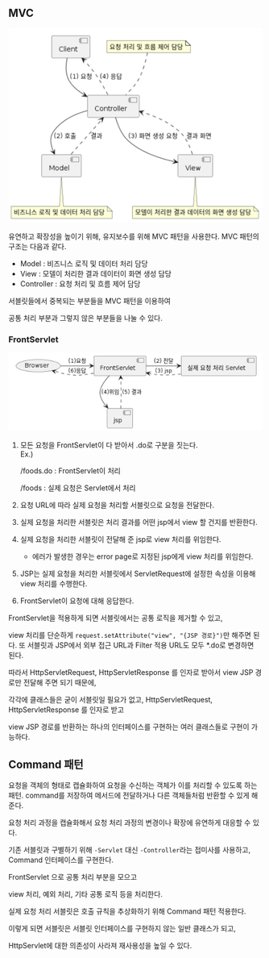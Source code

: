 ## MVC

![img.png](img/mvc/img1.png)

유연하고 확장성을 높이기 위해, 유지보수를 위해 MVC 패턴을 사용한다.
MVC 패턴의 구조는 다음과 같다.

- Model : 비즈니스 로직 및 데이터 처리 담당
- View : 모델이 처리한 결과 데이터이 화면 생성 담당
- Controller : 요청 처리 및 흐름 제어 담당

서블릿들에서 중복되는 부분들을 MVC 패턴을 이용하여

공통 처리 부분과 그렇지 않은 부분들을 나눌 수 있다.

### FrontServlet

![img.png](img.png)

1. 모든 요청을 FrontServlet이 다 받아서 .do로 구분을 짓는다.<br>
   Ex.)

   /foods.do : FrontServlet이 처리

   /foods : 실제 요청은 Servlet에서 처리
2. 요청 URL에 따라 실제 요청을 처리할 서블릿으로 요청을 전달한다.
3. 실제 요청을 처리한 서블릿은 처리 결과를 어떤 jsp에서 view 할 건지를 반환한다.
4. 실제 요청을 처리한 서블릿이 전달해 준 jsp로 view 처리를 위임한다.
    - 에러가 발생한 경우는 error page로 지정된 jsp에게 view 처리를 위임한다.
5. JSP는 실제 요청을 처리한 서블릿에서 ServletRequest에 설정한 속성을 이용해 view 처리를 수행한다.
6. FrontServlet이 요청에 대해 응답한다.

FrontServlet을 적용하게 되면 서블릿에서는 공통 로직을 제거할 수 있고,

view 처리를 단순하게 `request.setAttribute("view", "{JSP 경로}")`만 해주면 된다.
또 서블릿과 JSP에서 외부 접근 URL과 Filter 적용 URL도 모두 *.do로 변경하면 된다.

따라서 HttpServletRequest, HttpServletResponse 를 인자로 받아서
view JSP 경로만 전달해 주면 되기 때문에,

각각에 클래스들은
굳이 서블릿일 필요가 없고,
HttpServletRequest, HttpServletResponse 를 인자로 받고

view JSP 경로를 반환하는 하나의 인터페이스를 구현하는 여러 클래스들로 구현이 가능하다.

## Command 패턴

요청을 객체의 형태로 캡슐화하여 요청을 수신하는 객체가 이를 처리할 수 있도록 하는 패턴.
command를 저장하여 메서드에 전달하거나 다른 객체들처럼 반환할 수 있게 해준다.

요청 처리 과정을 캡슐화해서 요청 처리 과정의 변경이나 확장에 유연하게 대응할 수 있다.

기존 서블릿과 구별하기 위해 `-Servlet` 대신 `-Controller`라는 접미사를 사용하고,
Command 인터페이스를 구현한다.

FrontServlet 으로 공통 처리 부분을 모으고

view 처리, 예외 처리, 기타 공통 로직 등을 처리한다.

실제 요청 처리 서블릿은 호출 규칙을 추상화하기 위해 Command 패턴 적용한다.

이렇게 되면 서블릿은 서블릿 인터페이스를 구현하지 않는 일반 클래스가 되고,

HttpServlet에 대한 의존성이 사라져 재사용성을 높일 수 있다.
